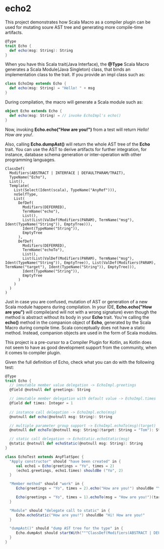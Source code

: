 # echo2
This project demonstrates how Scala Macro as a compiler plugin can be used for mutating soure AST tree and generating more compile-time artifacts.
```scala
@Type
trait Echo {
  def echo(msg: String): String
}
```
When you have this Scala trait(Java Interface), the **@Type** Scala Macro generates a Scala Module(Java Singleton) class, that binds an implementation class to the trait. If you provide an impl class such as:
```scala
class EchoImp extends Echo {
  def echo(msg: String) = "Hello! " + msg
}
```
During compilation, the macro will generate a Scala module such as:
```scala
object Echo extends Echo {
  def echo(msg: String) = // invoke EchoImpl's echo()
}
```
Now, invoking **Echo.echo("How are you!")** from a test will return *Hello! How are you!*.

Also, calling **Echo.dumpAst()** will return the whole AST tree of the **Echo** trait. You can use the AST to derive artifacts for further integration, for instance, database schema generation or inter-operation with other programming languages.
```
ClassDef(
  Modifiers(ABSTRACT | INTERFACE | DEFAULTPARAM/TRAIT), 
  TypeName("Echo"), 
  List(), 
  Template(
    List(Select(Ident(scala), TypeName("AnyRef"))), 
    noSelfType, 
    List(
      DefDef(
        Modifiers(DEFERRED), 
        TermName("echo"), 
        List(), 
        List(List(ValDef(Modifiers(PARAM), TermName("msg"), Ident(TypeName("String")), EmptyTree))), 
        Ident(TypeName("String")), 
        EmptyTree
      ), 
      DefDef(
        Modifiers(DEFERRED), 
        TermName("echoTo"), 
        List(), 
        List(List(ValDef(Modifiers(PARAM), TermName("msg"), Ident(TypeName("String")), EmptyTree)), List(ValDef(Modifiers(PARAM), TermName("target"), Ident(TypeName("String")), EmptyTree))), 
        Ident(TypeName("String")), 
        EmptyTree
      )
    )
  )
)
```

Just in case you are confused, mutation of AST or generation of a new Scala module happens during compilation. In your IDE, **Echo.echo("How are you")** will compile(and will not with a wrong signature) even though the method is abstract without its body in your **Echo** trait. You're calling the **echo()** method in the companion object of **Echo**, generated by the Scala Macro during compile time. Scala conceptually does not have a static method. Instead, companion objects are used in the form of Scala modules.

This project is a pre-cursor to a Compiler Plugin for Kotlin, as Kotlin does not seem to have as good development support from the community, when it comes to compiler plugin.

Given the full definition of Echo, check what you can do with the following test:
```scala
@Type
trait Echo {
  // immutable member value delegation -> EchoImpl.greetings 
  @field @notnull def greetings: String

  // immutable member delegation with default value -> EchoImpl.times
  @field def times: Integer = 1
  
  // instance call delegation -> EchoImpl.echo(msg)
  @notnull def echo(@notnull msg: String): String 

  // multiple parameter group support -> EchoImpl.echoTo(msg)(target)
  @notnull def echoTo(@notnull msg: String)(target: String = "Tom"): String

  // static call delegation -> EchoStatic.echoStatic(msg)
  @static @notnull def echoStatic(@notnull msg: String): String
}

class EchoTest extends AnyFlatSpec {
  "Apply constructor" should "have been created" in {
     val echo1 = Echo(greetings = "Yo", times = 2)
     (echo1.greetings, echo1.times) shouldBe ("Yo", 2)
  }

  "Member method" should "work" in {
     Echo(greetings = "Yo", times = 2).echo("How are you!") shouldBe "Yo How are you! Yo How are you!"

     Echo(greetings = "Yo", times = 1).echoTo(msg = "How are you!")(target = "Tom") shouldBe "Yo Tom! How are you!"
  }

  "Module" should "delegate call to static" in {
     Echo.echoStatic("How are you!") shouldBe "Hi! How are you!"
  }

  "dumpAst()" should "dump AST tree for the type" in {
     Echo.dumpAst should startWith("""ClassDef(Modifiers(ABSTRACT | DEFAULTPARAM/TRAIT), TypeName("Echo")""")
  }
}
```
